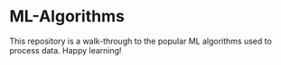 # ML-Algorithms
This repository is a walk-through to the popular ML algorithms used to process data. Happy learning!
